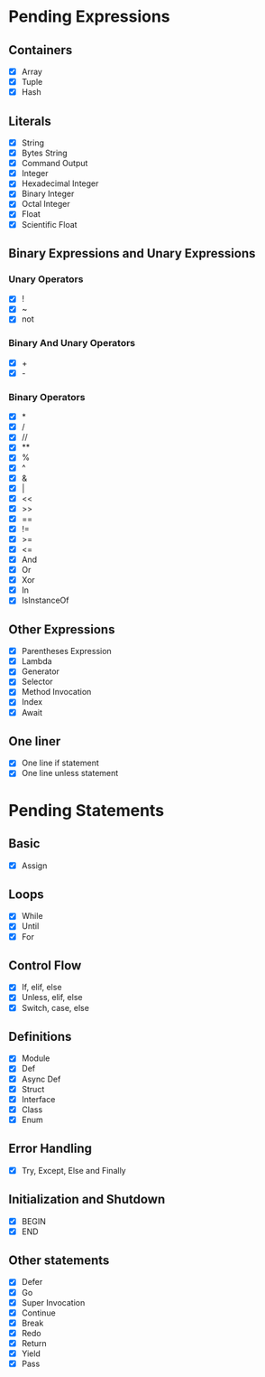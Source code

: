 # Pending Expressions

## Containers

- [X] Array
- [X] Tuple
- [X] Hash

## Literals

- [X] String
- [X] Bytes String
- [X] Command Output
- [X] Integer
- [X] Hexadecimal Integer
- [X] Binary Integer
- [X] Octal Integer
- [X] Float
- [X] Scientific Float

## Binary Expressions and Unary Expressions

### Unary Operators

- [X] !
- [X] ~
- [X] not

### Binary And Unary Operators

- [X] \+
- [X] \-

### Binary Operators

- [X] \*
- [X] /
- [X] //
- [X] \*\*
- [X] %
- [X] ^
- [X] &
- [X] \|
- [X] <<
- [X] \>\>
- [X] ==
- [X] !=
- [X] \>=
- [X] <=
- [X] And
- [X] Or
- [X] Xor
- [X] In
- [X] IsInstanceOf

## Other Expressions

- [X] Parentheses Expression
- [X] Lambda
- [X] Generator
- [X] Selector
- [X] Method Invocation
- [X] Index
- [X] Await

## One liner

- [X] One line if statement
- [X] One line unless statement

# Pending Statements

## Basic

- [X] Assign

## Loops

- [X] While
- [X] Until
- [X] For

## Control Flow

- [X] If, elif, else
- [X] Unless, elif, else
- [X] Switch, case, else

## Definitions

- [X] Module
- [X] Def
- [X] Async Def
- [X] Struct
- [X] Interface
- [X] Class
- [X] Enum

## Error Handling

- [X] Try, Except, Else and Finally

## Initialization and Shutdown

- [X] BEGIN
- [X] END

## Other statements

- [X] Defer
- [X] Go
- [X] Super Invocation
- [X] Continue
- [X] Break
- [X] Redo
- [X] Return
- [X] Yield
- [X] Pass